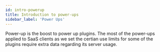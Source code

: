 ```yaml
---
id: intro-powerup
title: Introduction to power-ups
sidebar_label: 'Power Ups'
---
```


Power-up is the boost to power up plugins. The most of the power-ups applied to SaaS clients as we set the certian use limits for some of the plugins require extra data regarding its server usage.
